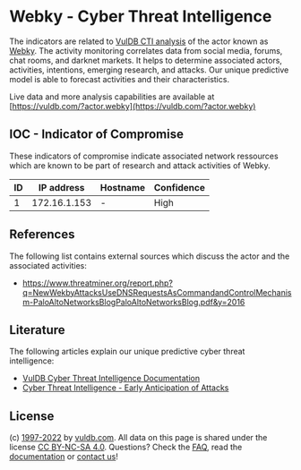 # Webky - Cyber Threat Intelligence

The indicators are related to [VulDB CTI analysis](https://vuldb.com/?kb.cti) of the actor known as [Webky](https://vuldb.com/?actor.webky). The activity monitoring correlates data from social media, forums, chat rooms, and darknet markets. It helps to determine associated actors, activities, intentions, emerging research, and attacks. Our unique predictive model is able to forecast activities and their characteristics.

Live data and more analysis capabilities are available at [https://vuldb.com/?actor.webky](https://vuldb.com/?actor.webky)

## IOC - Indicator of Compromise

These indicators of compromise indicate associated network ressources which are known to be part of research and attack activities of Webky.

ID | IP address | Hostname | Confidence
-- | ---------- | -------- | ----------
1 | 172.16.1.153 | - | High

## References

The following list contains external sources which discuss the actor and the associated activities:

* https://www.threatminer.org/report.php?q=NewWekbyAttacksUseDNSRequestsAsCommandandControlMechanism-PaloAltoNetworksBlogPaloAltoNetworksBlog.pdf&y=2016

## Literature

The following articles explain our unique predictive cyber threat intelligence:

* [VulDB Cyber Threat Intelligence Documentation](https://vuldb.com/?kb.cti)
* [Cyber Threat Intelligence - Early Anticipation of Attacks](https://www.scip.ch/en/?labs.20201022)

## License

(c) [1997-2022](https://vuldb.com/?kb.changelog) by [vuldb.com](https://vuldb.com/?kb.about). All data on this page is shared under the license [CC BY-NC-SA 4.0](https://creativecommons.org/licenses/by-nc-sa/4.0/). Questions? Check the [FAQ](https://vuldb.com/?kb.faq), read the [documentation](https://vuldb.com/?kb) or [contact us](https://vuldb.com/?contact)!

